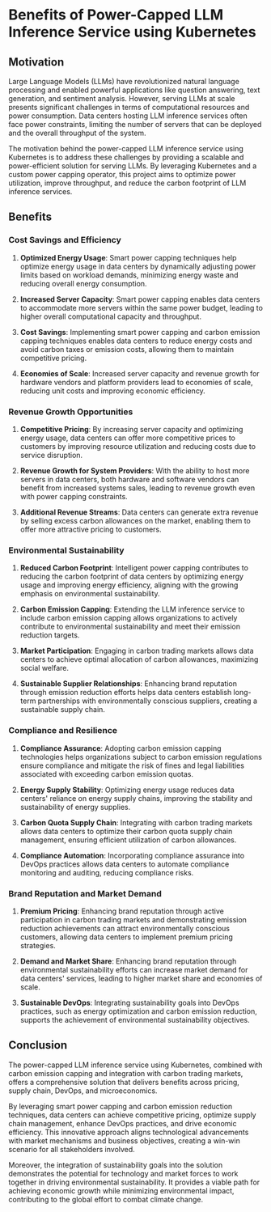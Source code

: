 # Benefits of Power-Capped LLM Inference Service using Kubernetes

## Motivation

Large Language Models (LLMs) have revolutionized natural language processing and enabled powerful applications like
question answering, text generation, and sentiment analysis. However, serving LLMs at scale presents significant
challenges in terms of computational resources and power consumption. Data centers hosting LLM inference services often
face power constraints, limiting the number of servers that can be deployed and the overall throughput of the system.

The motivation behind the power-capped LLM inference service using Kubernetes is to address these challenges by
providing a scalable and power-efficient solution for serving LLMs. By leveraging Kubernetes and a custom power capping
operator, this project aims to optimize power utilization, improve throughput, and reduce the carbon footprint of LLM
inference services.

## Benefits

### Cost Savings and Efficiency

1. **Optimized Energy Usage**: Smart power capping techniques help optimize energy usage in data centers by dynamically
   adjusting power limits based on workload demands, minimizing energy waste and reducing overall energy consumption.

2. **Increased Server Capacity**: Smart power capping enables data centers to accommodate more servers within the same
   power budget, leading to higher overall computational capacity and throughput.

3. **Cost Savings**: Implementing smart power capping and carbon emission capping techniques enables data centers to
   reduce energy costs and avoid carbon taxes or emission costs, allowing them to maintain competitive pricing.

4. **Economies of Scale**: Increased server capacity and revenue growth for hardware vendors and platform providers lead
   to economies of scale, reducing unit costs and improving economic efficiency.

### Revenue Growth Opportunities

1. **Competitive Pricing**: By increasing server capacity and optimizing energy usage, data centers can offer more
   competitive prices to customers by improving resource utilization and reducing costs due to service disruption.

2. **Revenue Growth for System Providers**: With the ability to host more servers in data centers, both hardware and 
   software vendors can benefit from increased systems sales, leading to revenue growth even with power capping constraints.

3. **Additional Revenue Streams**: Data centers can generate extra revenue by selling excess carbon allowances on the
   market, enabling them to offer more attractive pricing to customers.

### Environmental Sustainability

1. **Reduced Carbon Footprint**: Intelligent power capping contributes to reducing the carbon footprint of data centers
   by optimizing energy usage and improving energy efficiency, aligning with the growing emphasis on environmental
   sustainability.

2. **Carbon Emission Capping**: Extending the LLM inference service to include carbon emission capping allows
   organizations to actively contribute to environmental sustainability and meet their emission reduction targets.

3. **Market Participation**: Engaging in carbon trading markets allows data centers to achieve optimal allocation of
   carbon allowances, maximizing social welfare.

4. **Sustainable Supplier Relationships**: Enhancing brand reputation through emission reduction efforts helps data
   centers establish long-term partnerships with environmentally conscious suppliers, creating a sustainable supply
   chain.

### Compliance and Resilience

1. **Compliance Assurance**: Adopting carbon emission capping technologies helps organizations subject to carbon
   emission regulations ensure compliance and mitigate the risk of fines and legal liabilities associated with exceeding
   carbon emission quotas.

2. **Energy Supply Stability**: Optimizing energy usage reduces data centers' reliance on energy supply chains,
   improving the stability and sustainability of energy supplies.

3. **Carbon Quota Supply Chain**: Integrating with carbon trading markets allows data centers to optimize their carbon
   quota supply chain management, ensuring efficient utilization of carbon allowances.

4. **Compliance Automation**: Incorporating compliance assurance into DevOps practices allows data centers to automate
   compliance monitoring and auditing, reducing compliance risks.

### Brand Reputation and Market Demand

1. **Premium Pricing**: Enhancing brand reputation through active participation in carbon trading markets and
   demonstrating emission reduction achievements can attract environmentally conscious customers, allowing data centers
   to implement premium pricing strategies.

2. **Demand and Market Share**: Enhancing brand reputation through environmental sustainability efforts can increase
   market demand for data centers' services, leading to higher market share and economies of scale.

3. **Sustainable DevOps**: Integrating sustainability goals into DevOps practices, such as energy optimization and
   carbon emission reduction, supports the achievement of environmental sustainability objectives.

## Conclusion

The power-capped LLM inference service using Kubernetes, combined with carbon emission capping and integration with
carbon trading markets, offers a comprehensive solution that delivers benefits across pricing, supply chain, DevOps, and
microeconomics.

By leveraging smart power capping and carbon emission reduction techniques, data centers can achieve competitive
pricing, optimize supply chain management, enhance DevOps practices, and drive economic efficiency. This innovative
approach aligns technological advancements with market mechanisms and business objectives, creating a win-win scenario
for all stakeholders involved.

Moreover, the integration of sustainability goals into the solution demonstrates the potential for technology and market
forces to work together in driving environmental sustainability. It provides a viable path for achieving economic growth
while minimizing environmental impact, contributing to the global effort to combat climate change.